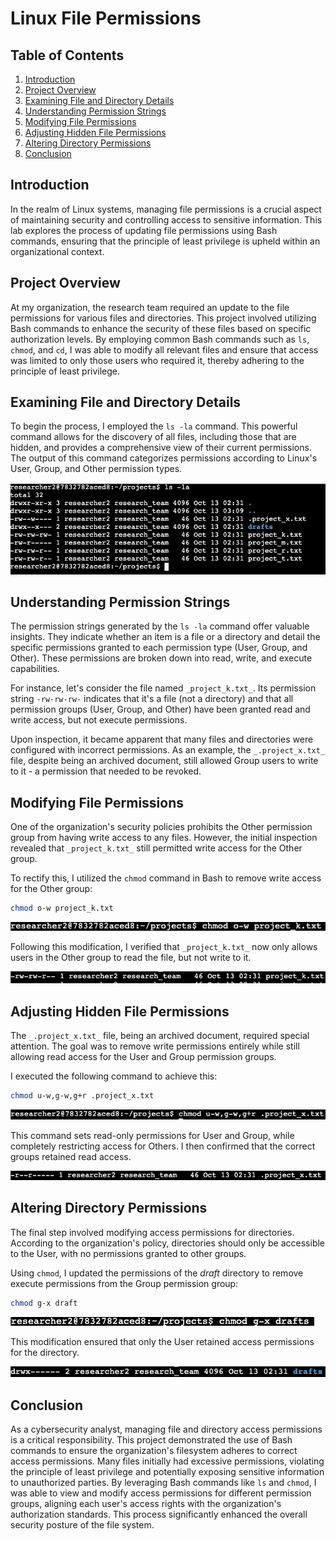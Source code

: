 # Linux File Permissions

## Table of Contents

1. [Introduction](#introduction)
2. [Project Overview](#project-overview)
3. [Examining File and Directory Details](#examining-file-and-directory-details)
4. [Understanding Permission Strings](#understanding-permission-strings)
5. [Modifying File Permissions](#modifying-file-permissions)
6. [Adjusting Hidden File Permissions](#adjusting-hidden-file-permissions)
7. [Altering Directory Permissions](#altering-directory-permissions)
8. [Conclusion](#conclusion)

## Introduction

In the realm of Linux systems, managing file permissions is a crucial aspect of maintaining security and controlling access to sensitive information. This lab explores the process of updating file permissions using Bash commands, ensuring that the principle of least privilege is upheld within an organizational context.

## Project Overview

At my organization, the research team required an update to the file permissions for various files and directories. This project involved utilizing Bash commands to enhance the security of these files based on specific authorization levels. By employing common Bash commands such as `ls`, `chmod`, and `cd`, I was able to modify all relevant files and ensure that access was limited to only those users who required it, thereby adhering to the principle of least privilege.

## Examining File and Directory Details

To begin the process, I employed the `ls -la` command. This powerful command allows for the discovery of all files, including those that are hidden, and provides a comprehensive view of their current permissions. The output of this command categorizes permissions according to Linux's User, Group, and Other permission types.

![alt text](./Images/ls-la.png)

## Understanding Permission Strings

The permission strings generated by the `ls -la` command offer valuable insights. They indicate whether an item is a file or a directory and detail the specific permissions granted to each permission type (User, Group, and Other). These permissions are broken down into read, write, and execute capabilities.

For instance, let's consider the file named `_project_k.txt_`. Its permission string `-rw-rw-rw-` indicates that it's a file (not a directory) and that all permission groups (User, Group, and Other) have been granted read and write access, but not execute permissions.

Upon inspection, it became apparent that many files and directories were configured with incorrect permissions. As an example, the `_.project_x.txt_` file, despite being an archived document, still allowed Group users to write to it - a permission that needed to be revoked.

## Modifying File Permissions

One of the organization's security policies prohibits the Other permission group from having write access to any files. However, the initial inspection revealed that `_project_k.txt_` still permitted write access for the Other group.

To rectify this, I utilized the `chmod` command in Bash to remove write access for the Other group:

```bash
chmod o-w project_k.txt
```

![alt text](./Images/chmodow.png)

Following this modification, I verified that `_project_k.txt_` now only allows users in the Other group to read the file, but not write to it.

![alt text](./Images/project%20k.png)

## Adjusting Hidden File Permissions

The `_.project_x.txt_` file, being an archived document, required special attention. The goal was to remove write permissions entirely while still allowing read access for the User and Group permission groups.

I executed the following command to achieve this:

```bash
chmod u-w,g-w,g+r .project_x.txt
```

![alt text](./Images/hidden%20files.png)

This command sets read-only permissions for User and Group, while completely restricting access for Others. I then confirmed that the correct groups retained read access.

![alt text](./Images/verify%20project%20x.png)

## Altering Directory Permissions

The final step involved modifying access permissions for directories. According to the organization's policy, directories should only be accessible to the User, with no permissions granted to other groups.

Using `chmod`, I updated the permissions of the _draft_ directory to remove execute permissions from the Group permission group:

```bash
chmod g-x draft
```

![alt text](./Images/draft.png)

This modification ensured that only the User retained access permissions for the directory.

![alt text](./Images/drafts.png)

## Conclusion

As a cybersecurity analyst, managing file and directory access permissions is a critical responsibility. This project demonstrated the use of Bash commands to ensure the organization's filesystem adheres to correct access permissions. Many files initially had excessive permissions, violating the principle of least privilege and potentially exposing sensitive information to unauthorized parties. By leveraging Bash commands like `ls` and `chmod`, I was able to view and modify access permissions for different permission groups, aligning each user's access rights with the organization's authorization standards. This process significantly enhanced the overall security posture of the file system.
